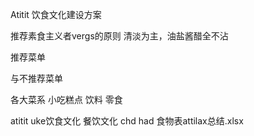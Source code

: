 Atitit 饮食文化建设方案

推荐素食主义者vergs的原则
清淡为主，油盐酱醋全不沾


推荐菜单


与不推荐菜单


各大菜系 小吃糕点  饮料  零食 

atitit uke饮食文化 餐饮文化 chd had 食物表attilax总结.xlsx
